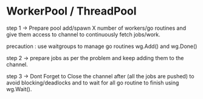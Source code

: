 # WorkerPool / ThreadPool

step 1 -> Prepare pool add/spawn X number of workers/go routines and give them access to channel to continuously fetch jobs/work.

precaution : use waitgroups to manage go routines wg.Add() and wg.Done()

step 2 -> prepare jobs as per the problem and keep adding them to the channel.

step 3 -> Dont Forget to Close the channel after (all the jobs are pushed) to avoid blocking/deadlocks and to wait for all go routine to finish using wg.Wait().
